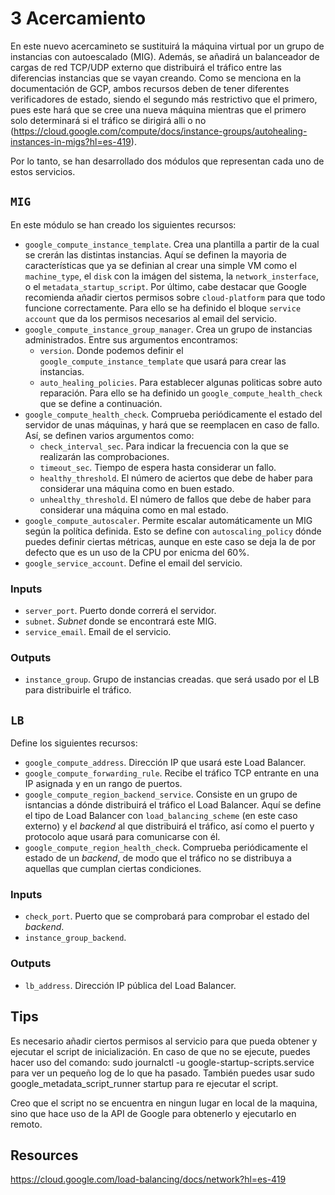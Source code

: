 # 3 Acercamiento
En este nuevo acercamineto se sustituirá la máquina virtual por un grupo de instancias con autoescalado (MIG). Además, se añadirá un balanceador de cargas de red TCP/UDP externo que distribuirá el tráfico entre las diferencias instancias que se vayan creando.
Como se menciona en la documentación de GCP, ambos recursos deben de tener diferentes verificadores de estado, siendo el segundo más restrictivo que el primero, pues este hará que se cree una nueva máquina mientras que el primero solo determinará si el tráfico se dirigirá alli o no (https://cloud.google.com/compute/docs/instance-groups/autohealing-instances-in-migs?hl=es-419).

Por lo tanto, se han desarrollado dos módulos que representan cada uno de estos servicios.

## `MIG`
En este módulo se han creado los siguientes recursos:
* `google_compute_instance_template`. Crea una plantilla a partir de la cual se crerán las distintas instancias. Aquí se definen la mayoria de características que ya se definian al crear una simple VM como el `machine_type`, el `disk` con la imágen del sistema, la `network_insterface`, o el `metadata_startup_script`. Por último, cabe destacar que Google recomienda añadir ciertos permisos sobre `cloud-platform` para que todo funcione correctamente. Para ello se ha definido el bloque `service account` que da los permisos necesarios al email del servicio.
* `google_compute_instance_group_manager`.  Crea un grupo de instancias administrados. Entre sus argumentos encontramos:
	* `version`. Donde podemos definir el `google_compute_instance_template` que usará para crear las instancias.
	* `auto_healing_policies`. Para establecer algunas politicas sobre auto reparación. Para ello se ha definido un `google_compute_health_check` que se define a continuación.
* `google_compute_health_check`.  Comprueba periódicamente el estado del servidor de unas máquinas, y hará que se reemplacen en caso de fallo. Así, se definen varios argumentos como:
	* `check_interval_sec`. Para indicar la frecuencia con la que se realizarán las comprobaciones.
	* `timeout_sec`. Tiempo de espera hasta considerar un fallo.
	* `healthy_threshold`. El número de aciertos que debe de haber para considerar una máquina como en buen estado.
	* `unhealthy_threshold`. El número de fallos que debe de haber para considerar una máquina como en mal estado.
* `google_compute_autoscaler`. Permite escalar automáticamente un MIG según la política definida. Esto se define con `autoscaling_policy` dónde puedes definir ciertas métricas, aunque en este caso se deja la de por defecto que es un uso de la CPU por enicma del 60%.
* `google_service_account`. Define el email del servicio.

### Inputs
* `server_port`. Puerto donde correrá el servidor.
* `subnet`. *Subnet* donde se encontrará este MIG.
* `service_email`. Email de el servicio.
### Outputs
* `instance_group`. Grupo de instancias creadas. que será usado por el LB para distribuirle el tráfico.

## `LB`
Define los siguientes recursos:
* `google_compute_address`. Dirección IP que usará este Load Balancer.
* `google_compute_forwarding_rule`. Recibe el tráfico TCP entrante en una IP asignada y en un rango de puertos.
* `google_compute_region_backend_service`. Consiste en un grupo de isntancias a dónde distribuirá el tráfico el Load Balancer. Aquí se define el tipo de Load Balancer con `load_balancing_scheme` (en este caso externo) y el *backend* al que distribuirá el tráfico, así como el puerto y protocolo aque usará para comunicarse con él.
* `google_compute_region_health_check`. Comprueba periódicamente el estado de un *backend*, de modo que el tráfico no se distribuya a aquellas que cumplan ciertas condiciones.
### Inputs
* `check_port`. Puerto que se comprobará para comprobar el estado del *backend*.
* `instance_group_backend`. 

### Outputs
* `lb_address`. Dirección IP pública del Load Balancer.

## Tips
Es necesario añadir ciertos permisos al servicio para que pueda obtener y ejecutar el script de inicialización.
En caso de que no se ejecute, puedes hacer uso del comando:
sudo journalctl -u google-startup-scripts.service
para ver un pequeño log de lo que ha pasado.
También puedes usar 
sudo google_metadata_script_runner startup
para re ejecutar el script.

Creo que el script no se encuentra en ningun lugar en local de la maquina, sino que hace uso de la API de Google para obtenerlo y ejecutarlo en remoto.

## Resources
https://cloud.google.com/load-balancing/docs/network?hl=es-419